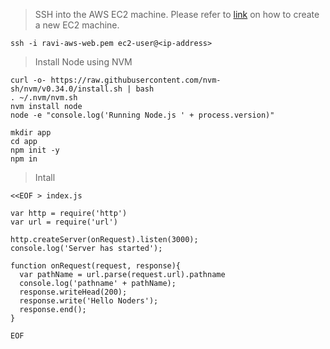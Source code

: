 > SSH into the AWS EC2 machine. Please refer to [link](/aws-cli-create-ec2) on how to create a new EC2 machine.
```
ssh -i ravi-aws-web.pem ec2-user@<ip-address>
```

> Install Node using NVM
```
curl -o- https://raw.githubusercontent.com/nvm-sh/nvm/v0.34.0/install.sh | bash
. ~/.nvm/nvm.sh
nvm install node
node -e "console.log('Running Node.js ' + process.version)"
```

> 
```
mkdir app
cd app
npm init -y
npm in
```


> Intall


```
<<EOF > index.js

var http = require('http')
var url = require('url')

http.createServer(onRequest).listen(3000);
console.log('Server has started');

function onRequest(request, response){
  var pathName = url.parse(request.url).pathname
  console.log('pathname' + pathName);
  response.writeHead(200);
  response.write('Hello Noders');
  response.end();
}

EOF

```

